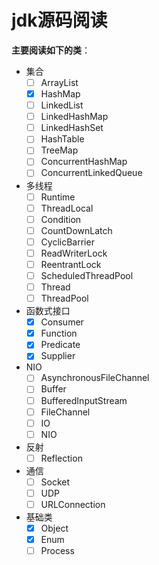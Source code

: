 # jdk源码阅读
**主要阅读如下的类**：
* 集合
    * [ ] ArrayList
    * [x] HashMap
    * [ ] LinkedList
    * [ ] LinkedHashMap
    * [ ] LinkedHashSet
    * [ ] HashTable
    * [ ] TreeMap
    * [ ] ConcurrentHashMap
    * [ ] ConcurrentLinkedQueue
* 多线程
    * [ ] Runtime
    * [ ] ThreadLocal
    * [ ] Condition
    * [ ] CountDownLatch
    * [ ] CyclicBarrier
    * [ ] ReadWriterLock
    * [ ] ReentrantLock
    * [ ] ScheduledThreadPool
    * [ ] Thread
    * [ ] ThreadPool

* 函数式接口
    * [x] Consumer
    * [x] Function
    * [x] Predicate
    * [x] Supplier   
    
* NIO
    * [ ] AsynchronousFileChannel
    * [ ] Buffer
    * [ ] BufferedInputStream
    * [ ] FileChannel
    * [ ] IO
    * [ ] NIO
    
* 反射
    * [ ] Reflection
    
* 通信
    * [ ] Socket
    * [ ] UDP
    * [ ] URLConnection
    
* 基础类
    * [x] Object
    * [x] Enum
    * [ ] Process
